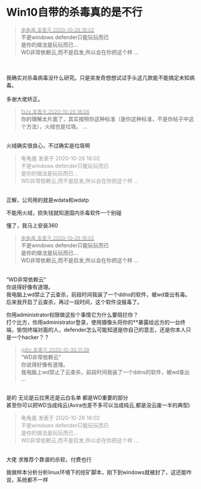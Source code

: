 # Win10自带的杀毒真的是不行


<div class="quote"><blockquote><font size="2"><a href="https://www.hostloc.com/forum.php?mod=redirect&amp;goto=findpost&amp;pid=9355205&amp;ptid=758664" target="_blank"><font color="#999999">龟龟酱 发表于 2020-10-26 18:02</font></a></font><br />
不是windows defender只能玩玩而已<br />
是你的做法是玩玩而已...<br />
WD非常依赖云,而不是启发,所以会在你把这个样 ...</blockquote></div><br />
<br />
我确实对杀毒病毒没什么研究。只是突发奇想想试试手头这几款能不能搞定未知病毒。<br />
<br />
多谢大佬矫正。<img src="static/image/smiley/default/handshake.gif" smilieid="17" border="0" alt="" />

<div class="quote"><blockquote><font size="2"><a href="https://www.hostloc.com/forum.php?mod=redirect&amp;goto=findpost&amp;pid=9355228&amp;ptid=758664" target="_blank"><font color="#999999">fxzx 发表于 2020-10-26 18:06</font></a></font><br />
你的理解太片面了，其实按照你这种标准（是你这种标准，不是你帖子中这个方法），火绒也是垃圾。 ...</blockquote></div><br />
火绒确实很良心，不过确实是垃圾啊

<div class="quote"><blockquote><font color="#999999">龟龟酱 发表于 2020-10-26 18:02</font><br />
<font color="#999999">不是windows defender只能玩玩而已<br />
是你的做法是玩玩而已...<br />
WD非常依赖云,而不是启发,所以会在你把这个样 ...</font></blockquote></div><br />
正解，公司用的就是wdata和wdatp

不能用火绒，损失钱就知道国内杀毒软件一个别碰

懂了，我马上安装360

<div class="quote"><blockquote><font size="2"><a href="https://www.hostloc.com/forum.php?mod=redirect&amp;goto=findpost&amp;pid=9355205&amp;ptid=758664" target="_blank"><font color="#999999">龟龟酱 发表于 2020-10-26 18:02</font></a></font><br />
不是windows defender只能玩玩而已<br />
是你的做法是玩玩而已...<br />
WD非常依赖云,而不是启发,所以会在你把这个样 ...</blockquote></div><br />
“WD非常依赖云”<br />
你说得好像有道理。<br />
我电脑上wd禁止了云查杀，前段时间我装了一个ddns的软件，被wd查出有毒。后来我开启了云查杀，再过一段时间，这个软件没报毒了。

你用administrator权限做这些个事情它为什么要阻拦你？<br />
打个比方，你用administrator登录，使用摄像头将你的**暴露给远方的一台终端，愉悦终端对面的人，defender怎么可能知道是你自己的意志，还是你本人只是一个hacker？？

<div class="quote"><blockquote><font size="2"><a href="https://www.hostloc.com/forum.php?mod=redirect&amp;goto=findpost&amp;pid=9374365&amp;ptid=758664" target="_blank"><font color="#999999">gdtv 发表于 2020-10-30 11:39</font></a></font><br />
“WD非常依赖云”<br />
你说得好像有道理。<br />
我电脑上wd禁止了云查杀，前段时间我装了一个ddns的软件，被wd查出 ...</blockquote></div><br />
是的 无论是云拉黑还是云白名单 都是WD重要的部分<br />
甚至你可以把WD当成纯云(Avira也差不多可以当成纯云,都是没云废一半的典型)

<div class="quote"><blockquote><font color="#999999">龟龟酱 发表于 2020-10-26 18:02</font><br />
<font color="#999999">不是windows defender只能玩玩而已<br />
是你的做法是玩玩而已...<br />
WD非常依赖云,而不是启发,所以会在你把这个样 ...</font></blockquote></div><br />
大佬 求推荐个靠谱的杀软，付费也行

我做样本分析分析linux环境下的挖矿脚本，刚下到windows就被封了，这还能咋说，系统都不一样
